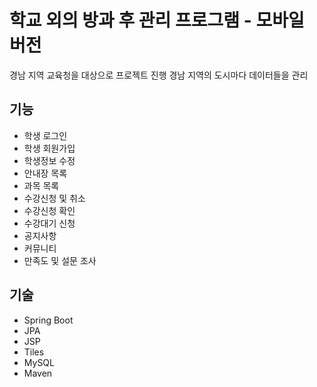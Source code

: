 # 학교 외의 방과 후 관리 프로그램 - 모바일 버전

경남 지역 교육청을 대상으로 프로젝트 진행
경남 지역의 도시마다 데이터들을 관리

## 기능
- 학생 로그인
- 학생 회원가입
- 학생정보 수정
- 안내장 목록
- 과목 목록
- 수강신청 및 취소
- 수강신청 확인
- 수강대기 신청
- 공지사항
- 커뮤니티
- 만족도 및 설문 조사

## 기술
- Spring Boot
- JPA
- JSP
- Tiles
- MySQL
- Maven
